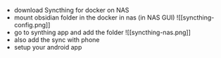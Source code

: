 - download Syncthing for docker on NAS
- mount obsidian folder in the docker in nas (in NAS GUI)	  ![[syncthing-config.png]]
- go to synthing app and add the folder  ![[syncthing-nas.png]]
- also add the sync with phone
- setup your android app